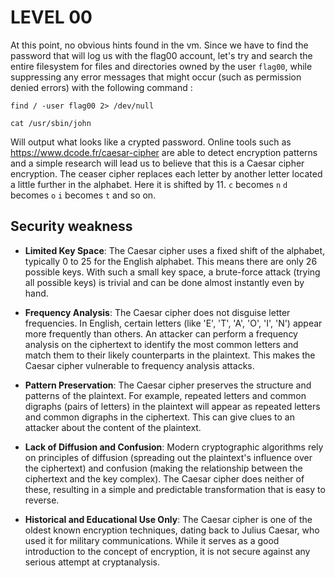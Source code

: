 # LEVEL 00
At this point, no obvious hints found in the vm.
Since we have to find the password that will log us with the flag00 account, let's try and search the entire filesystem for files and directories owned by the user `flag00`, while suppressing any error messages that might occur (such as permission denied errors) with the following command :

    find / -user flag00 2> /dev/null

    cat /usr/sbin/john
Will output what looks like a crypted password.
Online tools such as https://www.dcode.fr/caesar-cipher are able to detect encryption patterns and a simple research will lead us to believe that this is a Caesar cipher encryption.
The ceaser cipher replaces each letter by another letter located a little further in the alphabet. Here it is shifted by 11.
`c` becomes `n`
`d` becomes `o`
`i` becomes `t`
and so on.
 

## Security weakness

-   **Limited Key Space**: The Caesar cipher uses a fixed shift of the alphabet, typically 0 to 25 for the English alphabet. This means there are only 26 possible keys. With such a small key space, a brute-force attack (trying all possible keys) is trivial and can be done almost instantly even by hand.
    
-   **Frequency Analysis**: The Caesar cipher does not disguise letter frequencies. In English, certain letters (like 'E', 'T', 'A', 'O', 'I', 'N') appear more frequently than others. An attacker can perform a frequency analysis on the ciphertext to identify the most common letters and match them to their likely counterparts in the plaintext. This makes the Caesar cipher vulnerable to frequency analysis attacks.
    
-   **Pattern Preservation**: The Caesar cipher preserves the structure and patterns of the plaintext. For example, repeated letters and common digraphs (pairs of letters) in the plaintext will appear as repeated letters and common digraphs in the ciphertext. This can give clues to an attacker about the content of the plaintext.
    
-   **Lack of Diffusion and Confusion**: Modern cryptographic algorithms rely on principles of diffusion (spreading out the plaintext's influence over the ciphertext) and confusion (making the relationship between the ciphertext and the key complex). The Caesar cipher does neither of these, resulting in a simple and predictable transformation that is easy to reverse.
    
-   **Historical and Educational Use Only**: The Caesar cipher is one of the oldest known encryption techniques, dating back to Julius Caesar, who used it for military communications. While it serves as a good introduction to the concept of encryption, it is not secure against any serious attempt at cryptanalysis.